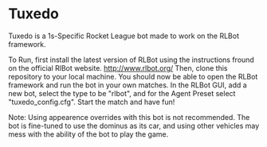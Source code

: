 # Tuxedo
Tuxedo is a 1s-Specific Rocket League bot made to work on the RLBot framework.

To Run, first install the latest version of RLBot using the instructions fround on the official RlBot website. http://www.rlbot.org/ Then, clone this repository to your local machine. You should now be able to open the RLBot framework and run the bot in your own matches. In the RLBot GUI, add a new bot, select the type to be "rlbot", and for the Agent Preset select "tuxedo_config.cfg". Start the match and have fun!

Note: Using appearence overrides with this bot is not recommended. The bot is fine-tuned to use the dominus as its car, and using other vehicles may mess with the ability of the bot to play the game.
